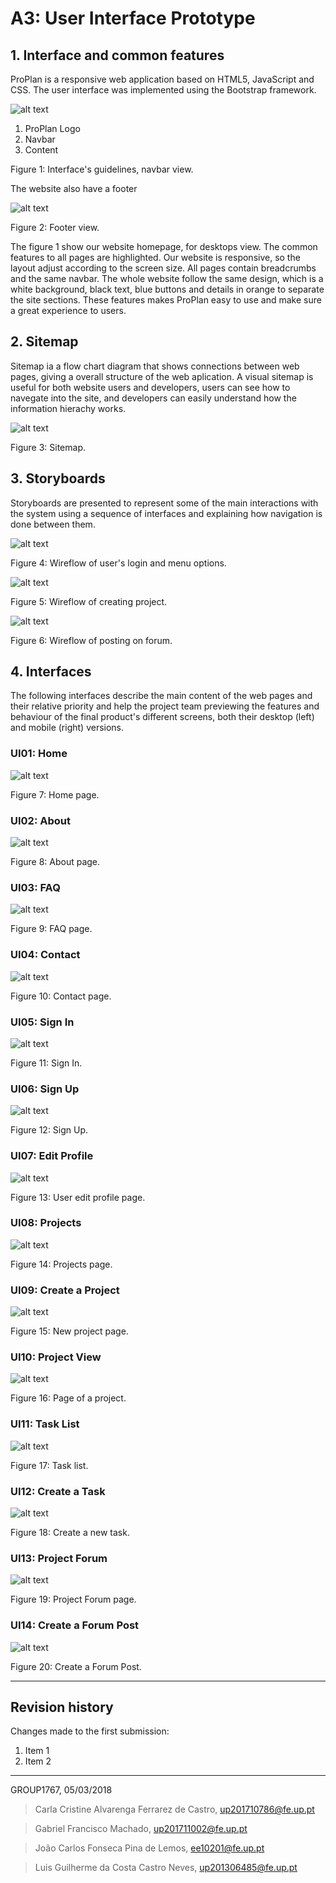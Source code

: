 # A3: User Interface Prototype
 
## 1. Interface and common features
 
ProPlan is a responsive web application based on HTML5, JavaScript and CSS. The user interface was implemented using the Bootstrap framework.

![alt text](https://github.com/JCLemos92/lbaw1767/blob/master/Report3/home_navbar.PNG "home")

 1. ProPlan Logo
 2. Navbar
 3. Content
 
Figure 1: Interface's guidelines, navbar view.

The website also have a footer

![alt text](https://github.com/JCLemos92/lbaw1767/blob/master/Report3/footer.PNG "footer")

Figure 2: Footer view.

The figure 1 show our website homepage, for desktops view. The common features to all pages are highlighted.
Our website is responsive, so the layout adjust according to the screen size. All pages contain breadcrumbs and the same navbar. The whole website follow the same design, which is a white background, black text, blue buttons and details in orange to separate the site sections. These features makes ProPlan easy to use and make sure a great experience to users.

## 2. Sitemap
 
Sitemap ia a flow chart diagram that shows connections between web pages, giving a overall structure of the web aplication.
A visual sitemap is useful for both website users and developers, users can see how to navegate into the site, and developers can easily understand how the information hierachy works.

![alt text](https://github.com/JCLemos92/lbaw1767/blob/master/Report3/sitemap1.PNG "Sitemap")

Figure 3: Sitemap. 

## 3. Storyboards
 
Storyboards are presented to represent some of the main interactions with the system using a sequence of interfaces and explaining how navigation is done between them. 

![alt text](https://github.com/JCLemos92/lbaw1767/blob/master/Report3/user_login.PNG "sb1")

Figure 4: Wireflow of user's login and menu options.


![alt text](https://github.com/JCLemos92/lbaw1767/blob/master/Report3/create_project.PNG "sb2")

Figure 5: Wireflow of creating project.


![alt text](https://github.com/JCLemos92/lbaw1767/blob/master/Report3/forum_post.PNG "sb3")

Figure 6: Wireflow of posting on forum.

 
## 4. Interfaces
 
The following interfaces describe the main content of the web pages and their relative priority and help the project team previewing the features and behaviour of the final product's different screens, both their desktop (left) and mobile (right) versions. 
 
 
### UI01: Home

![alt text](https://github.com/JCLemos92/lbaw1767/blob/master/Report3/home.PNG "sb3")

Figure 7: Home page. 

 
### UI02: About

![alt text](https://github.com/JCLemos92/lbaw1767/blob/master/Report3/about.PNG "sb3")

Figure 8: About page.


### UI03: FAQ

![alt text](https://github.com/JCLemos92/lbaw1767/blob/master/Report3/faq.PNG "sb3")

Figure 9: FAQ page. 


### UI04: Contact

![alt text](https://github.com/JCLemos92/lbaw1767/blob/master/Report3/contact.PNG "sb3")

Figure 10: Contact page. 


### UI05: Sign In

![alt text](https://github.com/JCLemos92/lbaw1767/blob/master/Report3/login.PNG "sb3")

Figure 11: Sign In. 


### UI06: Sign Up

![alt text](https://github.com/JCLemos92/lbaw1767/blob/master/Report3/signup.PNG "sb3")

Figure 12: Sign Up. 


### UI07: Edit Profile

![alt text](https://github.com/JCLemos92/lbaw1767/blob/master/Report3/editprofile.PNG "sb3")

Figure 13: User edit profile page. 


### UI08: Projects

![alt text](https://github.com/JCLemos92/lbaw1767/blob/master/Report3/projects.PNG "sb3")

Figure 14: Projects page.


### UI09: Create a Project

![alt text](https://github.com/JCLemos92/lbaw1767/blob/master/Report3/newproject.PNG "sb3")

Figure 15: New project page. 


### UI10: Project View

![alt text](https://github.com/JCLemos92/lbaw1767/blob/master/Report3/projectview.PNG "sb3")

Figure 16: Page of a project. 


### UI11: Task List

![alt text](https://github.com/JCLemos92/lbaw1767/blob/master/Report3/tasks.PNG "sb3")

Figure 17: Task list. 


### UI12: Create a Task

![alt text](https://github.com/JCLemos92/lbaw1767/blob/master/Report3/createtask.PNG "sb3")

Figure 18: Create a new task. 


### UI13: Project Forum

![alt text](https://github.com/JCLemos92/lbaw1767/blob/master/Report3/forum.PNG "sb3")

Figure 19: Project Forum page. 


### UI14: Create a Forum Post

![alt text](https://github.com/JCLemos92/lbaw1767/blob/master/Report3/forumpost.PNG "sb3")

Figure 20: Create a Forum Post. 
 
 
***
 
## Revision history
 
Changes made to the first submission:
1. Item 1
1. Item 2
 
***
 
GROUP1767, 05/03/2018
 
> Carla Cristine Alvarenga Ferrarez de Castro, up201710786@fe.up.pt

> Gabriel Francisco Machado, up201711002@fe.up.pt
 
> João Carlos Fonseca Pina de Lemos, ee10201@fe.up.pt

> Luis Guilherme da Costa Castro Neves, up201306485@fe.up.pt
